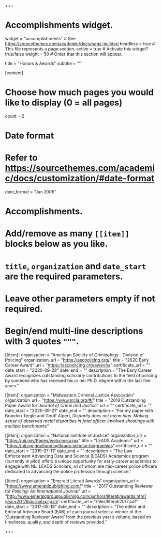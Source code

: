 +++
# Accomplishments widget.
widget = "accomplishments"  # See https://sourcethemes.com/academic/docs/page-builder/
headless = true  # This file represents a page section.
active = true  # Activate this widget? true/false
weight = 50  # Order that this section will appear.

title = "Honors & Awards"
subtitle = ""

[content]
  # Choose how much pages you would like to display (0 = all pages)
  count = 2

# Date format
#   Refer to https://sourcethemes.com/academic/docs/customization/#date-format
date_format = "Jan 2006"

# Accomplishments.
#   Add/remove as many `[[item]]` blocks below as you like.
#   `title`, `organization` and `date_start` are the required parameters.
#   Leave other parameters empty if not required.
#   Begin/end multi-line descriptions with 3 quotes `"""`.

[[item]]
  organization = "American Society of Criminology - Division of Policing"
  organization_url = "https://ascpolicing.org/"
  title = "2020 Early Career Award"
  url = "https://ascpolicing.org/awards/"
  certificate_url = ""
  date_start = "2020-09-28"
  date_end = ""
  description = "The Early Career Award recognizes outstanding scholarly contributions to the field of policing by someone who has received his or her Ph.D. degree within the last five years."
  
[[item]]
  organization = "Midwestern Criminal Justice Assocation"
  organization_url = "https://www.mcja.org/#/"
  title = "2019 Outstanding Paper Award for *Journal of Crime and Justice*"
  url = ""
  certificate_url = ""
  date_start = "2020-09-21"
  date_end = ""
  description = "For my paper with Brandon Tregle and Geoff Alpert, *Disparity does not mean bias: Making sense of observed racial disparities in fatal officer-involved shootings with multiple benchmarks*"
  
[[item]]
  organization = "National Institute of Justice"
  organization_url = "https://nij.gov/Pages/welcome.aspx"
  title = "LEADS Academic"
  url = "https://nij.ojp.gov/funding/leads-scholar-biographies"
  certificate_url = ""
  date_start = "2019-07-11"
  date_end = ""
  description = "The Law Enforcement Advancing Data and Science (LEADS) Academics program (currently in pilot) offers a unique opportunity for early-career academics to engage with NIJ LEADS Scholars, all of whom are mid-career police officers dedicated to advancing the police profession through science."

[[item]]
  organization = "Emerald Literati Awards"
  organization_url = "https://www.emeraldpublishing.com/"
  title = "2017 Outstanding Reviewer for _Policing: An International Journal_"
  url = "http://www.emeraldgrouppublishing.com/authors/literati/awards.htm?year=2017&journal=pijpsm"
  certificate_url = "/files/literati2017.pdf"
  date_start = "2017-05-18"
  date_end = ""
  description = "The editor and Editorial Advisory Board (EAB) of each journal select a winner of the ‘Outstanding Reviewer Award’ from the previous year’s volume, based on timeliness, quality, and depth of reviews provided."

+++
